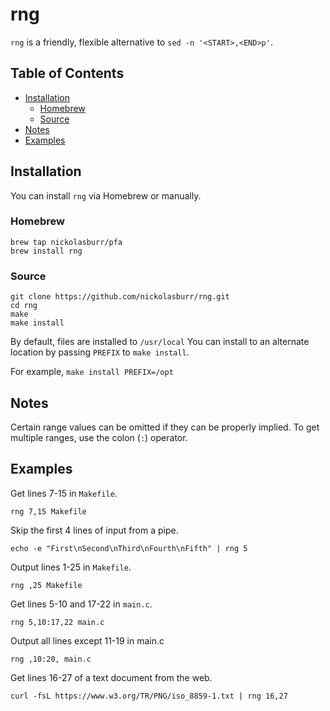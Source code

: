 # rng

`rng` is a friendly, flexible alternative to `sed -n '<START>,<END>p'`.

## Table of Contents

- [Installation](#installation)
  + [Homebrew](#homebrew)
  + [Source](#source)
- [Notes](#notes)
- [Examples](#examples)

## Installation

You can install `rng` via Homebrew or manually.

### Homebrew

```
brew tap nickolasburr/pfa
brew install rng
```

### Source

```
git clone https://github.com/nickolasburr/rng.git
cd rng
make
make install
```

By default, files are installed to `/usr/local` You can install to an alternate location by passing `PREFIX` to `make install`.

For example, `make install PREFIX=/opt`

## Notes

Certain range values can be omitted if they can be properly implied. To get multiple ranges, use the colon (`:`) operator.

## Examples

Get lines 7-15 in `Makefile`.

```
rng 7,15 Makefile
```

Skip the first 4 lines of input from a pipe.

```
echo -e "First\nSecond\nThird\nFourth\nFifth" | rng 5
```

Output lines 1-25 in `Makefile`.

```
rng ,25 Makefile
```

Get lines 5-10 and 17-22 in `main.c`.

```
rng 5,10:17,22 main.c
```

Output all lines except 11-19 in main.c

```
rng ,10:20, main.c
```

Get lines 16-27 of a text document from the web.

```
curl -fsL https://www.w3.org/TR/PNG/iso_8859-1.txt | rng 16,27
```
